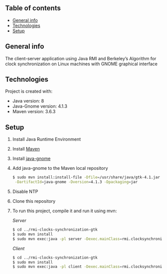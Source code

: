 ## Table of contents
* [General info](#general-info)
* [Technologies](#technologies)
* [Setup](#setup)

## General info
The client-server application using Java RMI and Berkeley’s Algorithm for clock synchronization on Linux machines with GNOME graphical interface
	
## Technologies
Project is created with:
* Java version: 8
* Java-Gnome version: 4.1.3
* Maven version: 3.6.3
	
## Setup
1. Install Java Runtime Environment
2. Install [Maven](https://maven.apache.org/install.html)
3. Install [java-gnome](http://java-gnome.sourceforge.net/get/)
4. Add java-gnome to the Maven local repository
   ```bash
   $ sudo mvn install:install-file -Dfile=/usr/share/java/gtk-4.1.jar -DgroupId=org.gnome \
   	-DartifactId=java-gnome -Dversion=4.1.3 -Dpackaging=jar
   ```
5. Disable NTP
6. Clone this repository
7. To run this project, compile it and run it using mvn:

    *Server*
   ```bash
   $ cd ../rmi-clocks-synchronization-gtk
   $ sudo mvn install
   $ sudo mvn exec:java -pl server -Dexec.mainClass=rmi.clocksynchronization.gtk.server.StartServer
   ```
    *Client*
      ```bash
      $ cd ../rmi-clocks-synchronization-gtk
      $ sudo mvn install
      $ sudo mvn exec:java -pl client -Dexec.mainClass=rmi.clocksynchronization.gtk.client.StartClient
      ```